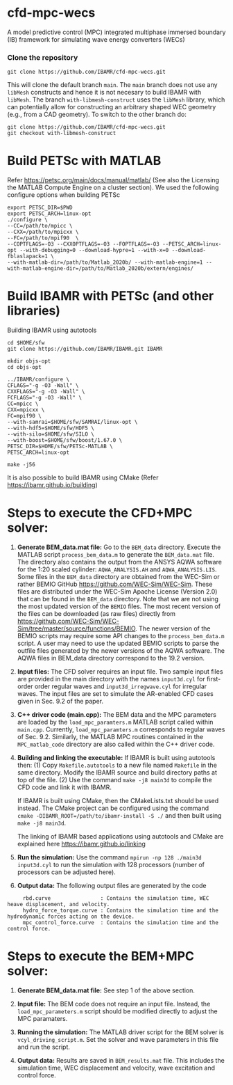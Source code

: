 # cfd-mpc-wecs
A model predictive control (MPC) integrated multiphase immersed boundary (IB) framework for simulating wave energy converters (WECs) 

### Clone the repository

```
git clone https://github.com/IBAMR/cfd-mpc-wecs.git
```

This will clone the default branch `main`. The `main` branch does not use any `libMesh` constructs and hence it is not necesary to build IBAMR with `libMesh`. The branch `with-libmesh-construct` uses the `libMesh` library, which can potentially allow for constructing an arbitrary shaped WEC geometry (e.g., from a CAD geometry). To switch to the other branch do:

```
git clone https://github.com/IBAMR/cfd-mpc-wecs.git
git checkout with-libmesh-construct
```

# Build PETSc with MATLAB
Refer https://petsc.org/main/docs/manual/matlab/ (See also the Licensing the MATLAB Compute Engine on a cluster section).
We used the following configure options when building PETSc 

```
export PETSC_DIR=$PWD
export PETSC_ARCH=linux-opt
./configure \
--CC=/path/to/mpicc \ 
--CXX=/path/to/mpicxx \ 
--FC=/path/to/mpif90  \
--COPTFLAGS=-O3 --CXXOPTFLAGS=-O3 --FOPTFLAGS=-O3 --PETSC_ARCH=linux-opt --with-debugging=0 --download-hypre=1 --with-x=0 --download-fblaslapack=1 \
--with-matlab-dir=/path/to/Matlab_2020b/ --with-matlab-engine=1 --with-matlab-engine-dir=/path/to/Matlab_2020b/extern/engines/

```

# Build IBAMR with PETSc (and other libraries)

Building IBAMR using autotools

```
cd $HOME/sfw
git clone https://github.com/IBAMR/IBAMR.git IBAMR

mkdir objs-opt
cd objs-opt

../IBAMR/configure \
CFLAGS="-g -O3 -Wall" \
CXXFLAGS="-g -O3 -Wall" \
FCFLAGS="-g -O3 -Wall" \
CC=mpicc \
CXX=mpicxx \
FC=mpif90 \
--with-samrai=$HOME/sfw/SAMRAI/linux-opt \
--with-hdf5=$HOME/sfw/HDF5 \
--with-silo=$HOME/sfw/SILO \ 
--with-boost=$HOME/sfw/boost/1.67.0 \ 
PETSC_DIR=$HOME/sfw/PETSc-MATLAB \
PETSC_ARCH=linux-opt 

make -j56

```

It is also possible to build IBAMR using CMake (Refer https://ibamr.github.io/building)


# Steps to execute the CFD+MPC solver:

1) **Generate BEM_data.mat file:** Go to the `BEM_data` directory. Execute the MATLAB script `process_bem_data.m` to generate the `BEM_data.mat` file. The directory also contains the output from the ANSYS AQWA software for the 1:20 scaled cylinder: `AQWA_ANALYSIS.AH` and `AQWA_ANALYSIS.LIS`. Some files in the `BEM_data` directory are obtained from the WEC-Sim or rather BEMIO GitHub https://github.com/WEC-Sim/WEC-Sim. These files are distributed under the WEC-Sim Apache License (Version 2.0) that can be found in the `BEM_data` directory. Note that we are not using the most updated version of the `BEMIO` files. The most recent version of the files can be downloaded (as raw files) directly from  https://github.com/WEC-Sim/WEC-Sim/tree/master/source/functions/BEMIO. The newer version of the BEMIO scripts may require some API changes to the `process_bem_data.m` script. A user may need to use the updated BEMIO scripts to parse the outfile files generated by the newer versions of the AQWA software. The AQWA files in BEM_data directory correspond to the 19.2 version.

2) **Input files:** The CFD solver requires an input file. Two sample input files are provided in the main directory with the names `input3d.cyl` for first-order order regular waves and `input3d_irregwave.cyl` for irregular waves. The input files are set to simulate the AR-enabled CFD cases given in Sec. 9.2 of the paper.

3) **C++ driver code (main.cpp):** The BEM data and the MPC parameters are loaded by the `load_mpc_paramters.m` MATLAB script called within `main.cpp`. Currently, `load_mpc_paramters.m` corresponds to regular waves of Sec. 9.2. Similarly, the MATLAB MPC routines contained in the `MPC_matlab_code` directory are also called within the C++ driver code.   

3) **Building and linking the executable:** If IBAMR is built using autotools then: (1) Copy `Makefile.autotools` to a new file named `Makefile` in the same directory. Modify the IBAMR source and build directory paths at top of the file. (2) Use the command `make -j8 main3d` to compile the CFD code and link it with IBAMR. 

     If IBAMR is built using CMake, then the CMakeLists.txt should be used instead. The CMake project can be configured using the command `cmake -DIBAMR_ROOT=/path/to/ibamr-install -S ./` and then built using `make -j8 main3d`. 

     The linking of IBAMR based applications using autotools and CMake are explained here https://ibamr.github.io/linking

4) **Run the simulation:** Use the command `mpirun -np 128 ./main3d input3d.cyl` to run the simulation with 128 processors (number of processors can be adjusted here). 

5) **Output data:** The following output files are generated by the code 

```
     rbd.curve                : Contains the simulation time, WEC heave displacement, and velocity.
     hydro_force_torque.curve : Contains the simulation time and the hydrodynamic forces acting on the device.
     mpc_control_force.curve  : Contains the simulation time and the control force.
```


# Steps to execute the BEM+MPC solver:

1) **Generate BEM_data.mat file:** See step 1 of the above section. 

2) **Input file:** The BEM code does not require an input file. Instead, the `load_mpc_parameters.m` script should be modified directly to adjust the MPC paramaters.

3) **Running the simulation:** The MATLAB driver script for the BEM solver is `vcyl_driving_script.m`. Set the solver and wave parameters in this file and run the script.

4) **Output data:** Results are saved in `BEM_results.mat` file. This includes the simulation time, WEC displacement and velocity, wave excitation and control force.
